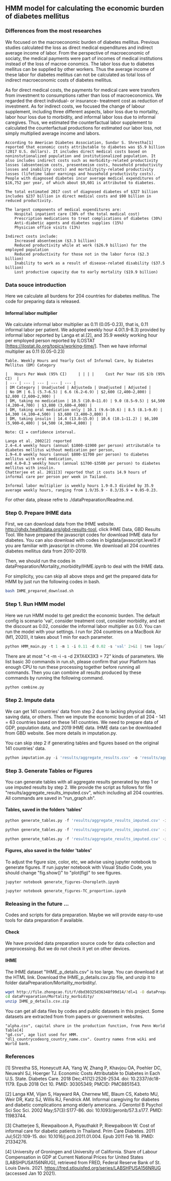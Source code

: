 ## HMM model for calculating the economic burden of diabetes mellitus

### Differences from the most researches
We focused on the macroeconomic burden of diabetes mellitus. Previous studies calculated the loss as direct medical expenditures and indirect average income of labor. From the perspective of macroeconomic of sociaty, the medical payments were part of incomes of medical institutions instead of the loss of macroe conomics. The labor loss due to diabetes mellitus can be supplied by other workers. Thus the average income of these labor for diabetes mellitus can not be calculated as total loss of indirect macroeconomic costs of diabetes mellitus.

As for direct medical costs, the payments for medical care were transfers from investment to consumptions rather than loss of macroeconomics. We regarded the direct individual- or insurance- treatment cost as reduction of investment. As for indirect costs, we focused the change of labour supplement, including three different aspects, labor loss due to mortality, labor hour loss due to morbidity, and informal labor loss due to informal caregives. Thus, we estimated the counterfactual labor supplement to calculated the counterfactual productions for estimated our labor loss, not simply multiplied average income and labors.

```
According to American Diabetes Association, Sundar S. Shrestha[1] reported that economic costs attributable to diabetes was $5.9 billion (2017 U.S. dollars). It includes direct medical costs based on noninstutionalized population and institutionalized population. It also includes indirect costs such as morbidity-related productivity losses (absenteeism costs, presenteeism costs, household productivity losses and inability costs) and mortalityity-related productivity losses (lifetime labor earnings and household productivity costs). People with diagnosed diabetes incur average medical expenditures of $16,752 per year, of which about $9,601 is attributed to diabetes.

The total estimated 2017 cost of diagnosed diabetes of $327 billion includes $237 billion in direct medical costs and $90 billion in reduced productivity.

The largest components of medical expenditures are:
	Hospital inpatient care (30% of the total medical cost)
	Prescription medications to treat complications of diabetes (30%)
	Anti-diabetic agents and diabetes supplies (15%)
	Physician office visits (13%)

Indirect costs include:
	Increased absenteeism ($3.3 billion)
	Reduced productivity while at work ($26.9 billion) for the employed population
	Reduced productivity for those not in the labor force ($2.3 billion)
	Inability to work as a result of disease-related disability ($37.5 billion)
	Lost productive capacity due to early mortality ($19.9 billion)

```




### Data souce introduction
Here we calculate all burdens for 204 countries for diabetes mellitus.
The code for preparing data is released.

#### Informal labor multiplier
We calculate informal labor multiplier as 0.11 (0.05-0.23), that is, 0.11 informal labor per patient.
We adopted weekly hour 4.0(1.9-8.3) provided by informal labor reported by Langa et al.[2], and 35.9 weekly working hour per employed person reported by ILOSTAT [https://ilostat.ilo.org/topics/working-time/]. Then we have informal multiplier as 0.11 (0.05-0.23)


```
Table. Weekly Hours and Yearly Cost of Informal Care, by Diabetes Mellitus (DM) Category
 	
| 	Hours Per Week (95% CI) 	| | | | 	Cost Per Year (US $)b (95% CI) 	| 
| --- | --- | --- | --- | --- | 
| DM Category |	Unadjusted | Adjusteda | Unadjusted | Adjusted |
| No DM | 6.1 (5.7–6.5) | 6.6 (6.2–6.9) | $2,600 (2,400–2,800) | $2,800 (2,600–2,900) | 
| DM, taking no medication | 10.5 (10.0–11.0) | 9.0 (8.5–9.5) | $4,500 (4,200–4,700) | $3,800 (3,600–4,000) | 
| DM, taking oral medication only | 10.1 (9.6–10.6) | 8.5 (8.1–9.0) | $4,300 (4,100–4,500) | $3,600 (3,400–3,800) | 
| DM, taking insulin | 14.4 (13.8–15.0) | 10.6 (10.1–11.2) | $6,100 (5,900–6,400) | $4,500 (4,300–4,800) |

Note: CI = confidence interval.

Langa et al. 2002[2] reported 
2.4–4.4 weekly hours (annual $1000-$1900 per person) attributable to diabetes mellitus without medication per person, 
1.9–4.0 weekly hours (annual $800-$1700 per person) to diabetes mellitus with oral medication, 
and 4.0–8.3 weekly hours (annual $1700-$3500 per person) to diabetes mellitus with insulin. 
Chatterjee et al. 2011[3] reported that it costs 14.9 hours of informal care per person per week in Tailand. 

Informal labor multiplier is weekly hours 1.9-8.3 divided by 35.9 average weekly hours, ranging from 1.9/35.9 - 8.3/35.9 = 0.05-0.23.
```
For other data, please refre to ./dataPreparation/Readme.md.

### Step 0. Prepare IHME data
First, we can download data from the IHME website.
http://ghdx.healthdata.org/gbd-results-tool, click IHME Data, GBD Results Tool. We have prepared the javascript codes for download IHME data for diabetes. You can also download with codes in bigdata/javascript.level3 if you are familiar with javascript in chrome. We download all 204 countries diabetes mellitus data from 2010-2019.

Then, we should run the codes in dataPreparation/Mortality_morbidity/IHME.ipynb to deal with the IHME data.

For simplicity, you can skip all above steps and get the prepared data for HMM by just run the following codes in bash.

```bash
bash IHME_prepared_download.sh
```

### Step 1. Run HMM model
Here we run HMM model to get predict the economic burden.
The default config is scenario 'val', consider treatment cost, consider morbidity, and set the discount as 0.02, consider the informal labor multiplier as 0.0. You can run the model with your settings.
I run for 204 countries on a MacBook Air (M1, 2020), it takes about 1 min for each parameter. 

```python
python HMM_main.py -t 1 -m 1 -i 0.11 -d 0.02 -s 'val' 2>&1 | tee logs/log_t1m1i1d2v.txt 
```

There are at most "-t -m -i -s -d 2X1X4X3X3 = 72" kinds of parameters. We list basic 30 commands in run.sh, please confirm that your Platform has enough CPU to run these processing together before running all commands. Then you can combine all results produced by these commands by running the following command.

```python
python combine.py 
```

### Step 2. Impute data
We can get 141 countries' data from step 2 due to lacking physical data, saving data, or others. Then we impute the economic burden of all 204 - 141 = 63 countries based on these 141 countries. We need to prepare data of GDP, population data, and 2019 IHME data. IHME data can be downloaded from GBD website. See more details in imputation.py. 

You can skip step 2 if generating tables and figures based on the original 141 countries' data.

```python
python imputation.py -i 'results/aggregate_results.csv' -o 'results/aggregate_results_imputed.csv'
```


### Step 3. Generate Tables or Figures
You can generate tables with all aggregate results generated by step 1 or use imputed results by step 2. We provide the script as follows for file "results/aggregate_results_imputed.csv", which including all 204 countries. All commands are saved in "run_graph.sh".

#### Tables, saved in the folders 'tables'
```python
python generate_tables.py -f 'results/aggregate_results_imputed.csv' -i 0.11 -d 0
```
```python
python generate_tables.py -f 'results/aggregate_results_imputed.csv' -i 0.11 -d 0.02
```
```python
python generate_tables.py -f 'results/aggregate_results_imputed.csv' -i 0.11 -d 0.03
```

#### Figures, also saved in the folder 'tables'
To adjust the figure size, color, etc, we advise using jupyter notebook to generate figures.
If run jupyter notebook with Visual Studio Code, you should change "fig.show()" to "plot(fig)" to see figures.

```jupyter
jupyter notebook generate_figures-Choropleth.ipynb
```
```jupyter
jupyter notebook generate_figures-TC_proportion.ipynb
```

### Releasing in the future ...
Codes and scripts for data preparation. Maybe we will provide easy-to-use tools for data preparation if available.
#### Check
We have provided data preparation source code for data collection and preprocessing.
But we do not check it yet on other devices.
#### IHME
The IHME dataset "IHME_p_details.csv" is too large. You can download it at the HTML link. Download the IHME_p_details.csv.zip file, and unzip it to folder dataPreparation/Mortality_morbidity/.
```bash
wget http://file.zhongcao.fit/f/dbd30325d36348f99d14/?dl=1 -O dataPreparation/Mortality_morbidity/IHME_p_details.csv.zip
cd dataPreparation/Mortality_morbidity/
unzip IHME_p_details.csv.zip
```

You can get all data files by codes and public datasets in this project. Some datasets are extracted from from papers or government websites.
```
"alpha.csv", capital share in the production function, from Penn World Table[4]
"gd.csv", age list used for HMM.
"dl1_countrycodeorg_country_name.csv". Country names from wiki and World bank.
```

### References

[1] Shrestha SS, Honeycutt AA, Yang W, Zhang P, Khavjou OA, Poehler DC, Neuwahl SJ, Hoerger TJ. Economic Costs Attributable to Diabetes in Each U.S. State. Diabetes Care. 2018 Dec;41(12):2526-2534. doi: 10.2337/dc18-1179. Epub 2018 Oct 10. PMID: 30305349; PMCID: PMC8851543.

[2] Langa KM, Vijan S, Hayward RA, Chernew ME, Blaum CS, Kabeto MU, Weir DR, Katz SJ, Willis RJ, Fendrick AM. Informal caregiving for diabetes and diabetic complications among elderly americans. J Gerontol B Psychol Sci Soc Sci. 2002 May;57(3):S177-86. doi: 10.1093/geronb/57.3.s177. PMID: 11983744.

[3] Chatterjee S, Riewpaiboon A, Piyauthakit P, Riewpaiboon W. Cost of informal care for diabetic patients in Thailand. Prim Care Diabetes. 2011 Jul;5(2):109-15. doi: 10.1016/j.pcd.2011.01.004. Epub 2011 Feb 18. PMID: 21334276.

[4] University of Groningen and University of California. Share of Labour Compensation in GDP at Current National Prices for United States [LABSHPUSA156NRUG], retrieved from FRED, Federal Reserve Bank of St. Louis Davis. 2021. https://fred.stlouisfed.org/series/LABSHPUSA156NRUG (accessed Jan 10 2021).




